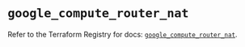 # `google_compute_router_nat`

Refer to the Terraform Registry for docs: [`google_compute_router_nat`](https://registry.terraform.io/providers/hashicorp/google/5.21.0/docs/resources/compute_router_nat).
